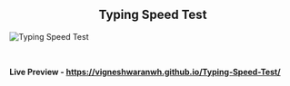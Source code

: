 <h2 align = "center">Typing Speed Test</h2>

![Typing Speed Test](https://user-images.githubusercontent.com/123082001/213897815-2d656a26-5cc5-4067-bc14-245245a47aef.png)

<br>

**Live Preview - https://vigneshwaranwh.github.io/Typing-Speed-Test/**

